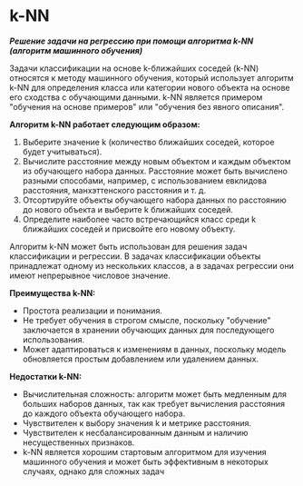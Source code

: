 # k-NN

***Решение задачи на регрессию при помощи алгоритма k-NN (алгоритм машинного обучения)***

Задачи классификации на основе k-ближайших соседей (k-NN) относятся к методу машинного обучения, который использует алгоритм k-NN для определения класса или категории нового объекта на основе его сходства с обучающими данными. k-NN является примером "обучения на основе примеров" или "обучения без явного описания".

**Алгоритм k-NN работает следующим образом:**

1. Выберите значение k (количество ближайших соседей, которое будет учитываться).
2. Вычислите расстояние между новым объектом и каждым объектом из обучающего набора данных. Расстояние может быть вычислено разными способами, например, с использованием евклидова расстояния, манхэттенского расстояния и т. д.
3. Отсортируйте объекты обучающего набора данных по расстоянию до нового объекта и выберите k ближайших соседей.
4. Определите наиболее часто встречающийся класс среди k ближайших соседей и присвойте его новому объекту.

Алгоритм k-NN может быть использован для решения задач классификации и регрессии. В задачах классификации объекты принадлежат одному из нескольких классов, а в задачах регрессии они имеют непрерывное числовое значение.

**Преимущества k-NN:**

 - Простота реализации и понимания.
 - Не требует обучения в строгом смысле, поскольку "обучение" заключается в хранении обучающих данных для последующего использования.
 - Может адаптироваться к изменениям в данных, поскольку модель обновляется простым добавлением или удалением данных.
 
**Недостатки k-NN:**

- Вычислительная сложность: алгоритм может быть медленным для больших наборов данных, так как требует вычисления расстояния до каждого объекта обучающего набора.
- Чувствителен к выбору значения k и метрике расстояния.
- Чувствителен к несбалансированным данным и наличию несущественных признаков.
- k-NN является хорошим стартовым алгоритмом для изучения машинного обучения и может быть эффективным в некоторых случаях, однако для сложных задач
